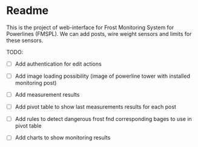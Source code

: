 # Readme

This is the project of web-interface for Frost Monitoring System for Powerlines (FMSPL). We can add posts, wire weight sensors and limits for these sensors. 

TODO:

- [ ] Add authentication for edit actions
- [ ] Add image loading possibility (image of powerline tower with installed monitoring post)
- [ ] Add measurement results
- [ ] Add pivot table to show last measurements results for each post
- [ ] Add rules to detect dangerous frost fnd corresponding bages to use in pivot table
- [ ] Add charts to show monitoring results

